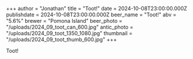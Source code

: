 +++
author = "Jonathan"
title = "Toot!"
date = 2024-10-08T23:00:00.000Z
publishdate = 2024-10-08T23:00:00.000Z
beer_name = "Toot!"
abv = "5.6%"
brewer = "Pomona Island"
beer_photo = "/uploads/2024_09_toot_can_600.jpg"
antic_photo = "/uploads/2024_09_toot_1350_1080.jpg"
thumbnail = "/uploads/2024_09_toot_thumb_600.jpg"
+++

Toot!
